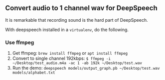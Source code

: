 ## Convert audio to 1 channel wav for DeepSpeech

It is remarkable that recording sound is the hard part of DeepSpeech.

With deepspeech installed in a `virtualenv`, do the following.


### Use ffmpeg

1. Get ffmpeg: `brew install ffmpeg` or `apt install ffmpeg`
1. Convert to single channel 192kbps: `$ ffmpeg -i ~/Desktop/test_audio.m4a -ac 1 -ab 192k ~/Desktop/test.wav`
1. Run the demo: `deepspeech models/output_graph.pb ~/Desktop/test.wav models/alphabet.txt`